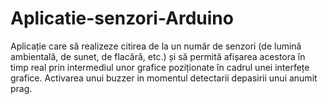 # Aplicatie-senzori-Arduino
Aplicație care să realizeze citirea de la un număr de senzori (de lumină ambientală, de sunet, de flacără, etc.) și să permită afișarea acestora în timp real prin intermediul unor grafice poziționate în cadrul unei interfețe grafice.
Activarea unui buzzer in momentul detectarii depasirii unui anumit prag.
